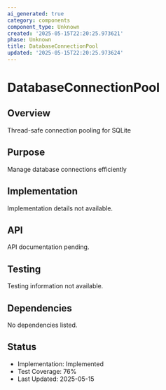 ```yaml
---
ai_generated: true
category: components
component_type: Unknown
created: '2025-05-15T22:20:25.973621'
phase: Unknown
title: DatabaseConnectionPool
updated: '2025-05-15T22:20:25.973624'
---
```


# DatabaseConnectionPool

## Overview
Thread-safe connection pooling for SQLite

## Purpose
Manage database connections efficiently

## Implementation
Implementation details not available.

## API
API documentation pending.

## Testing
Testing information not available.

## Dependencies
No dependencies listed.

## Status
- Implementation: Implemented
- Test Coverage: 76%
- Last Updated: 2025-05-15